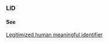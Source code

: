 ### LID

<h4>See</h4><p><a href="legitimized-human-meaningful-identifier">Legitimized human meaningful identifier </a></p>